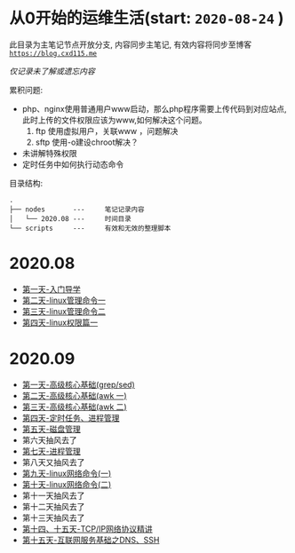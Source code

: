 # 从0开始的运维生活(start: `2020-08-24` )   

此目录为主笔记节点开放分支, 内容同步主笔记, 有效内容将同步至博客 [`https://blog.cxd115.me`](https://blog.cxd115.me)  

*仅记录未了解或遗忘内容*   


累积问题: 
- php、nginx使用普通用户www启动，那么php程序需要上传代码到对应站点,此时上传的文件权限应该为www,如何解决这个问题。
    1. ftp 使用虚拟用户，关联www ，问题解决 
    2. sftp 使用-o建设chroot解决？
- 未讲解特殊权限  
- 定时任务中如何执行动态命令  

目录结构:  
```
.
├── nodes       ---     笔记记录内容    
│   └── 2020.08 ---     时间目录
└── scripts     ---     有效和无效的整理脚本
```

# 2020.08 
- [第一天-入门导学](./nodes/2020.08/day1.md)
- [第二天-linux管理命令一](./nodes/2020.08/day2.md)
- [第三天-linux管理命令二](./nodes/2020.08/day3.md)
- [第四天-linux权限篇一](./nodes/2020.08/day4.md)

# 2020.09 
- [第一天-高级核心基础(grep/sed)](./nodes/2020.09/day1.md) 
- [第二天-高级核心基础(awk 一)](./nodes/2020.09/day2.md) 
- [第三天-高级核心基础(awk 二)](./nodes/2020.09/day3.md)
- [第四天-定时任务、进程管理](./nodes/2020.09/day4.md)
- [第五天-磁盘管理](./nodes/2020.09/day5.md)
- 第六天抽风去了 
- [第七天-进程管理](./nodes/2020.09/day7.md)
- 第八天又抽风去了 
- [第九天-linux网络命令(一)](./nodes/2020.09/day9.md)
- [第十天-linux网络命令(二)](./nodes/2020.09/day10.md)
- 第十一天抽风去了 
- 第十二天抽风去了 
- 第十三天抽风去了 
- [第十四、十五天-TCP/IP网络协议精讲](./nodes/2020.09/day14.md)
- [第十五天-互联网服务基础之DNS、SSH](./nodes/2020.09/day15.md)

